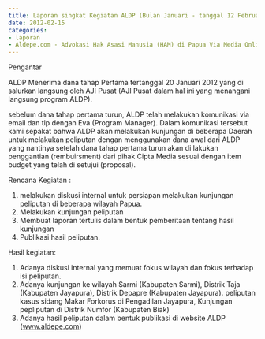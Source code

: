 ```yaml
---
title: Laporan singkat Kegiatan ALDP (Bulan Januari - tanggal 12 Februari 2012)
date: 2012-02-15
categories:
- laporan
- Aldepe.com - Advokasi Hak Asasi Manusia (HAM) di Papua Via Media Online, Mobile Phone dan Social Media
---
```


Pengantar

ALDP Menerima dana tahap Pertama tertanggal 20 Januari 2012 yang di salurkan langsung oleh AJI Pusat (AJI Pusat dalam hal ini yang menangani langsung program ALDP).

sebelum dana tahap pertama turun, ALDP telah melakukan komunikasi via email dan tlp dengan Eva (Program Manager). Dalam komunikasi tersebut kami sepakat bahwa ALDP akan melakukan kunjungan di beberapa Daerah untuk melakukan peliputan dengan menggunakan dana awal dari ALDP yang nantinya setelah dana tahap pertama turun akan di lakukan penggantian (rembuirsment) dari pihak Cipta Media sesuai dengan item budget yang telah di setujui (proposal).

Rencana Kegiatan :
1. melakukan diskusi internal untuk persiapan melakukan kunjungan peliputan di beberapa wilayah Papua.
2. Melakukan kunjungan peliputan
3. Membuat laporan tertulis dalam bentuk pemberitaan tentang hasil kunjungan
4. Publikasi hasil peliputan. 

Hasil kegiatan:
1. Adanya diskusi internal yang memuat fokus wilayah dan fokus terhadap isi peliputan.
2. Adanya kunjungan ke wilayah Sarmi (Kabupaten Sarmi), Distrik Taja (Kabupaten Jayapura), Distrik Depapre (Kabupaten Jayapura). peliputan kasus sidang Makar Forkorus di Pengadilan Jayapura, Kunjungan pepliputan di Distrik Numfor (Kabupaten Biak)
3. Adanya hasil peliputan dalam bentuk publikasi di website ALDP (www.aldepe.com)
